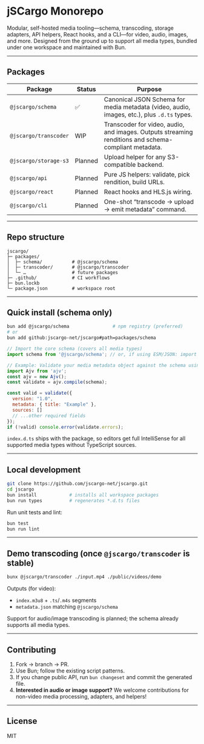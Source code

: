 # jSCargo Monorepo

Modular, self-hosted media tooling—schema, transcoding, storage adapters, API helpers, React hooks, and a CLI—for video, audio, images, and more. Designed from the ground up to support all media types, bundled under one workspace and maintained with Bun.

---

## Packages

| Package               | Status  | Purpose                                                                                              |
| --------------------- | ------- | ---------------------------------------------------------------------------------------------------- |
| `@jscargo/schema`     | ✅       | Canonical JSON Schema for media metadata (video, audio, images, etc.), plus `.d.ts` types.           |
| `@jscargo/transcoder` | WIP     | Transcoder for video, audio, and images. Outputs streaming renditions and schema-compliant metadata. |
| `@jscargo/storage-s3` | Planned | Upload helper for any S3-compatible backend.                                                         |
| `@jscargo/api`        | Planned | Pure JS helpers: validate, pick rendition, build URLs.                                               |
| `@jscargo/react`      | Planned | React hooks and HLS.js wiring.                                                                       |
| `@jscargo/cli`        | Planned | One-shot “transcode → upload → emit metadata” command.                                               |

---

## Repo structure

```
jscargo/
├─ packages/
│  ├─ schema/           # @jscargo/schema
│  ├─ transcoder/       # @jscargo/transcoder
│  └─ …                 # future packages
├─ .github/             # CI workflows
├─ bun.lockb
└─ package.json         # workspace root
```

---

## Quick install (schema only)

```bash
bun add @jscargo/schema                # npm registry (preferred)
# or
bun add github:jscargo-net/jscargo#path=packages/schema
```

```js
// Import the core schema (covers all media types)
import schema from '@jscargo/schema'; // or, if using ESM/JSON: import schema from '@jscargo/schema/jscargo-core.schema.json' assert { type: 'json' };

// Example: Validate your media metadata object against the schema using your favorite validator (e.g. Ajv)
import Ajv from 'ajv';
const ajv = new Ajv();
const validate = ajv.compile(schema);

const valid = validate({
  version: "1.0",
  metadata: { title: "Example" },
  sources: []
  // ...other required fields
});
if (!valid) console.error(validate.errors);
```

`index.d.ts` ships with the package, so editors get full IntelliSense for all supported media types without TypeScript sources.

---

## Local development

```bash
git clone https://github.com/jscargo-net/jscargo.git
cd jscargo
bun install            # installs all workspace packages
bun run types          # regenerates *.d.ts files
```

Run unit tests and lint:

```bash
bun test
bun run lint
```

---

## Demo transcoding (once `@jscargo/transcoder` is stable)

```bash
bunx @jscargo/transcoder ./input.mp4 ./public/videos/demo
```

Outputs (for video):

* `index.m3u8` + `.ts`/`.m4s` segments
* `metadata.json` matching `@jscargo/schema`

Support for audio/image transcoding is planned; the schema already supports all media types.

---

## Contributing

1. Fork → branch → PR.
2. Use Bun; follow the existing script patterns.
3. If you change public API, run `bun changeset` and commit the generated file.
4. **Interested in audio or image support?** We welcome contributions for non-video media processing, adapters, and helpers!

---

## License

MIT
